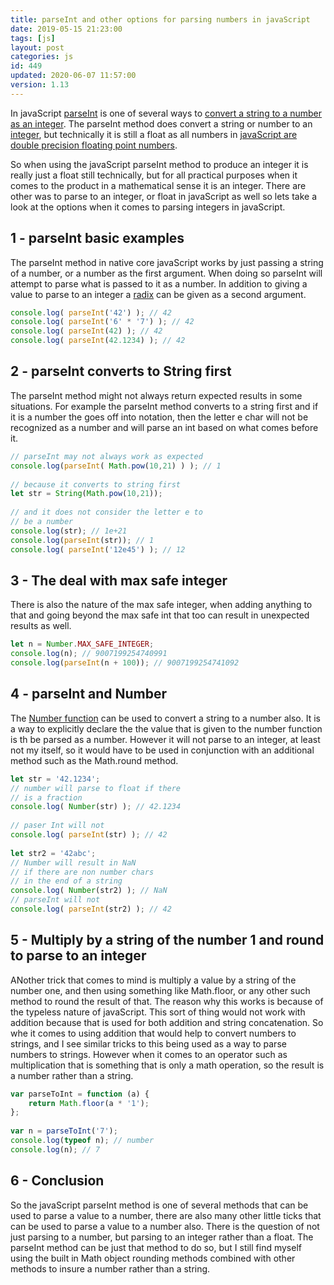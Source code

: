 ```yaml
---
title: parseInt and other options for parsing numbers in javaScript
date: 2019-05-15 21:23:00
tags: [js]
layout: post
categories: js
id: 449
updated: 2020-06-07 11:57:00
version: 1.13
---
```


In javaScript [parseInt](https://developer.mozilla.org/en-US/docs/Web/JavaScript/Reference/Global_Objects/parseInt) is one of several ways to [convert a string to a number as an integer](https://www.geeksforgeeks.org/javascript-parseint-with-examples/). The parseInt method does convert a string or number to an [integer](https://en.wikipedia.org/wiki/Integer), but technically it is still a float as all numbers in [javaScript are double precision floating point numbers](https://en.wikipedia.org/wiki/IEEE_754). 

So when using the javaScript parseInt method to produce an integer it is really just a float still technically, but for all practical purposes when it comes to the product in a mathematical sense it is an integer. There are other was to parse to an integer, or float in javaScript as well so lets take a look at the options when it comes to parsing integers in javaScript.

<!-- more -->

## 1 - parseInt basic examples

The parseInt method in native core javaScript works by just passing a string of a number, or a number as the first argument. When doing so parseInt will attempt to parse what is passed to it as a number. In addition to giving a value to parse to an integer a [radix](https://en.wiktionary.org/wiki/radix) can be given as a second argument.

```js
console.log( parseInt('42') ); // 42
console.log( parseInt('6' * '7') ); // 42
console.log( parseInt(42) ); // 42
console.log( parseInt(42.1234) ); // 42
```

## 2 - parseInt converts to String first

The parseInt method might not always return expected results in some situations. For example the parseInt method converts to a string first and if it is a number the goes off into notation, then the letter e char will not be recognized as a number and will parse an int based on what comes before it.

```js
// parseInt may not always work as expected
console.log(parseInt( Math.pow(10,21) ) ); // 1
 
// because it converts to string first
let str = String(Math.pow(10,21));
 
// and it does not consider the letter e to 
// be a number
console.log(str); // 1e+21
console.log(parseInt(str)); // 1
console.log( parseInt('12e45') ); // 12
```

## 3 - The deal with max safe integer

There is also the nature of the max safe integer, when adding anything to that and going beyond the max safe int that too can result in unexpected results as well.

```js
let n = Number.MAX_SAFE_INTEGER;
console.log(n); // 9007199254740991
console.log(parseInt(n + 100)); // 9007199254741092
```

## 4 - parseInt and Number

The [Number function](https://developer.mozilla.org/en-US/docs/Web/JavaScript/Reference/Global_Objects/Number) can be used to convert a string to a number also. It is a way to explicitly declare the the value that is given to the number function is th be parsed as a number. However it will not parse to an integer, at least not my itself, so it would have to be used in conjunction with an additional method such as the Math.round method.

```js
let str = '42.1234';
// number will parse to float if there
// is a fraction
console.log( Number(str) ); // 42.1234
 
// paser Int will not
console.log( parseInt(str) ); // 42
 
let str2 = '42abc';
// Number will result in NaN
// if there are non number chars
// in the end of a string
console.log( Number(str2) ); // NaN
// parseInt will not
console.log( parseInt(str2) ); // 42
```

## 5 - Multiply by a string of the number 1 and round to parse to an integer

ANother trick that comes to mind is multiply a value by a string of the number one, and then using something like Math.floor, or any other such method to round the result of that. The reason why this works is because of the typeless nature of javaScript. This sort of thing would not work with addition because that is used for both addition and string concatenation. So whe  it comes to using addition that would help to convert numbers to strings, and I see similar tricks to this being used as a way to parse numbers to strings. However when it comes to an operator such as multiplication that is something that is only a math operation, so the result is a number rather than a string.

```js
var parseToInt = function (a) {
    return Math.floor(a * '1');
};
 
var n = parseToInt('7');
console.log(typeof n); // number
console.log(n); // 7
```

## 6 - Conclusion

So the javaScript parseInt method is one of several methods that can be used to parse a value to a number, there are also many other little ticks that can be used to parse a value to a number also. There is the question of not just parsing to a number, but parsing to an integer rather than a float. The parseInt method can be just that method to do so, but I still find myself using the built in Math object rounding methods combined with other methods to insure a number rather than a string.